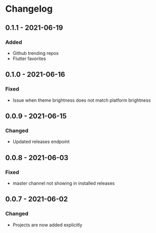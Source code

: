 # Changelog

## 0.1.1 - 2021-06-19

### Added

- Github trending repos
- Flutter favorites

## 0.1.0 - 2021-06-16

### Fixed

- Issue when theme brightness does not match platform brightness

## 0.0.9 - 2021-06-15

### Changed

- Updated releases endpoint

## 0.0.8 - 2021-06-03

### Fixed

- master channel not showing in installed releases

## 0.0.7 - 2021-06-02

### Changed

- Projects are now added explicitly
